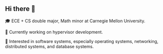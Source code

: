 ## Hi there 👋

<!--
**stephentea/stephentea** is a ✨ _special_ ✨ repository because its `README.md` (this file) appears on your GitHub profile.

Here are some ideas to get you started:

- 🔭 I’m currently working on ...
- 🌱 I’m currently learning ...
- 👯 I’m looking to collaborate on ...
- 🤔 I’m looking for help with ...
- 💬 Ask me about ...
- 📫 How to reach me: ...
- 😄 Pronouns: ...
- ⚡ Fun fact: ...
-->
🎓 ECE + CS double major, Math minor at Carnegie Mellon University. 

🔭 Currently working on hypervisor development.

💖 Interested in software systems, especially operating systems, networking, distributed systems, and database systems.
